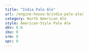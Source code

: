 ```yaml
---
title: "India Pale Ale"
url: /engine-house-9/india-pale-ale/
category: North American Ale
style: American-Style Pale Ale
abv: 6.6
ibu: 0
srm: 0
upc: 0
---
```


